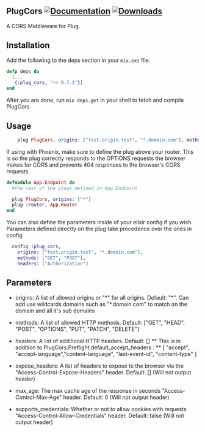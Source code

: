 ## PlugCors [![Documentation](https://img.shields.io/badge/docs-hexpm-blue.svg)](http://hexdocs.pm/plug_cors/) [![Downloads](https://img.shields.io/hexpm/dt/plug_cors.svg)](https://hex.pm/packages/plug_cors)

A CORS Middleware for Plug.

## Installation

Add the following to the deps section in your ```mix.exs``` file.

```Elixir
defp deps do
  [...
   {:plug_cors, "~> 0.7.3"}]
end
```

After you are done, run ```mix deps.get``` in your shell to fetch and compile PlugCors.

## Usage

```elixir
    plug PlugCors, origins: ["test.origin.test", "*.domain.com"], methods: ["GET", "POST"], headers: ["Authorization"]
```

If using with Phoenix, make sure to define the plug above your router. This is so the plug correctly responds to the OPTIONS requests the browser makes for CORS and prevents 404 responses to the browser's CORS requests.

```elixir
defmodule App.Endpoint do
  #the rest of the plugs defined in App.Endpoint

  plug PlugCors, origins: ["*"]
  plug :router, App.Router
end
```

You can also define the parameters inside of your elixir config if you wish. Parameters defined directly on the plug take precedence over the ones in config

```elixir
  config :plug_cors,
    origins: ["test.origin.test", "*.domain.com"],
    methods: ["GET", "POST"],
    headers: ["Authorization"]
```

## Parameters

* origins: A list of allowed origins or "\*" for all origins. Default: "\*". Can add use wildcards domains such as "*.domain.com" to match on the domain and all it's sub domains

* methods: A list of allowed HTTP methods. Default: ["GET", "HEAD", "POST", "OPTIONS", "PUT", "PATCH", "DELETE"]

* headers: A list of additional HTTP headers. Default: []
** This is in addition to PlugCors.Preflight.default_accept_headers  :
** [ "accept", "accept-language","content-language", "last-event-id", "content-type" ]

* expose_headers: A list of headers to expose to the browser via the "Access-Control-Expose-Headers" header. Default: [] (Will not output header)

* max_age: The max cache age of the response in seconds "Access-Control-Max-Age" header. Default: 0 (Will not output header)

* supports_credentials: Whether or not to allow cookies with requests "Access-Control-Allow-Credentials" header. Default: false (Will not output header)



